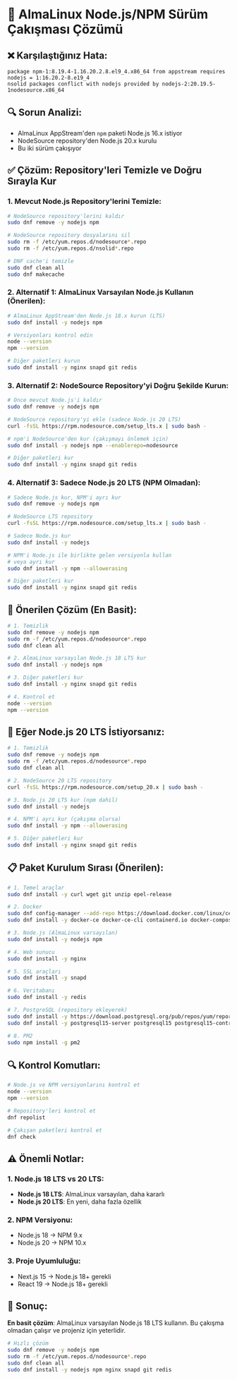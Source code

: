 # 🔧 AlmaLinux Node.js/NPM Sürüm Çakışması Çözümü

## ❌ Karşılaştığınız Hata:
```
package npm-1:8.19.4-1.16.20.2.8.el9_4.x86_64 from appstream requires nodejs = 1:16.20.2-8.e19_4
nsolid packages conflict with nodejs provided by nodejs-2:20.19.5-1nodesource.x86_64
```

## 🔍 Sorun Analizi:
- AlmaLinux AppStream'den `npm` paketi Node.js 16.x istiyor
- NodeSource repository'den Node.js 20.x kurulu
- Bu iki sürüm çakışıyor

## ✅ Çözüm: Repository'leri Temizle ve Doğru Sırayla Kur

### 1. Mevcut Node.js Repository'lerini Temizle:

```bash
# NodeSource repository'lerini kaldır
sudo dnf remove -y nodejs npm

# NodeSource repository dosyalarını sil
sudo rm -f /etc/yum.repos.d/nodesource*.repo
sudo rm -f /etc/yum.repos.d/nsolid*.repo

# DNF cache'i temizle
sudo dnf clean all
sudo dnf makecache
```

### 2. Alternatif 1: AlmaLinux Varsayılan Node.js Kullanın (Önerilen):

```bash
# AlmaLinux AppStream'den Node.js 18.x kurun (LTS)
sudo dnf install -y nodejs npm

# Versiyonları kontrol edin
node --version
npm --version

# Diğer paketleri kurun
sudo dnf install -y nginx snapd git redis
```

### 3. Alternatif 2: NodeSource Repository'yi Doğru Şekilde Kurun:

```bash
# Önce mevcut Node.js'i kaldır
sudo dnf remove -y nodejs npm

# NodeSource repository'yi ekle (sadece Node.js 20 LTS)
curl -fsSL https://rpm.nodesource.com/setup_lts.x | sudo bash -

# npm'i NodeSource'den kur (çakışmayı önlemek için)
sudo dnf install -y nodejs npm --enablerepo=nodesource

# Diğer paketleri kur
sudo dnf install -y nginx snapd git redis
```

### 4. Alternatif 3: Sadece Node.js 20 LTS (NPM Olmadan):

```bash
# Sadece Node.js kur, NPM'i ayrı kur
sudo dnf remove -y nodejs npm

# NodeSource LTS repository
curl -fsSL https://rpm.nodesource.com/setup_lts.x | sudo bash -

# Sadece Node.js kur
sudo dnf install -y nodejs

# NPM'i Node.js ile birlikte gelen versiyonla kullan
# veya ayrı kur
sudo dnf install -y npm --allowerasing

# Diğer paketleri kur
sudo dnf install -y nginx snapd git redis
```

## 🚀 Önerilen Çözüm (En Basit):

```bash
# 1. Temizlik
sudo dnf remove -y nodejs npm
sudo rm -f /etc/yum.repos.d/nodesource*.repo
sudo dnf clean all

# 2. AlmaLinux varsayılan Node.js 18 LTS kur
sudo dnf install -y nodejs npm

# 3. Diğer paketleri kur
sudo dnf install -y nginx snapd git redis

# 4. Kontrol et
node --version
npm --version
```

## 🔧 Eğer Node.js 20 LTS İstiyorsanız:

```bash
# 1. Temizlik
sudo dnf remove -y nodejs npm
sudo rm -f /etc/yum.repos.d/nodesource*.repo
sudo dnf clean all

# 2. NodeSource 20 LTS repository
curl -fsSL https://rpm.nodesource.com/setup_20.x | sudo bash -

# 3. Node.js 20 LTS kur (npm dahil)
sudo dnf install -y nodejs

# 4. NPM'i ayrı kur (çakışma olursa)
sudo dnf install -y npm --allowerasing

# 5. Diğer paketleri kur
sudo dnf install -y nginx snapd git redis
```

## 📋 Paket Kurulum Sırası (Önerilen):

```bash
# 1. Temel araçlar
sudo dnf install -y curl wget git unzip epel-release

# 2. Docker
sudo dnf config-manager --add-repo https://download.docker.com/linux/centos/docker-ce.repo
sudo dnf install -y docker-ce docker-ce-cli containerd.io docker-compose-plugin

# 3. Node.js (AlmaLinux varsayılan)
sudo dnf install -y nodejs npm

# 4. Web sunucu
sudo dnf install -y nginx

# 5. SSL araçları
sudo dnf install -y snapd

# 6. Veritabanı
sudo dnf install -y redis

# 7. PostgreSQL (repository ekleyerek)
sudo dnf install -y https://download.postgresql.org/pub/repos/yum/reporpms/EL-9-x86_64/pgdg-redhat-repo-latest.noarch.rpm
sudo dnf install -y postgresql15-server postgresql15 postgresql15-contrib

# 8. PM2
sudo npm install -g pm2
```

## 🔍 Kontrol Komutları:

```bash
# Node.js ve NPM versiyonlarını kontrol et
node --version
npm --version

# Repository'leri kontrol et
dnf repolist

# Çakışan paketleri kontrol et
dnf check
```

## ⚠️ Önemli Notlar:

### 1. Node.js 18 LTS vs 20 LTS:
- **Node.js 18 LTS**: AlmaLinux varsayılan, daha kararlı
- **Node.js 20 LTS**: En yeni, daha fazla özellik

### 2. NPM Versiyonu:
- Node.js 18 → NPM 9.x
- Node.js 20 → NPM 10.x

### 3. Proje Uyumluluğu:
- Next.js 15 → Node.js 18+ gerekli
- React 19 → Node.js 18+ gerekli

## 🎯 Sonuç:

**En basit çözüm**: AlmaLinux varsayılan Node.js 18 LTS kullanın. Bu çakışma olmadan çalışır ve projeniz için yeterlidir.

```bash
# Hızlı çözüm
sudo dnf remove -y nodejs npm
sudo rm -f /etc/yum.repos.d/nodesource*.repo
sudo dnf clean all
sudo dnf install -y nodejs npm nginx snapd git redis
```
